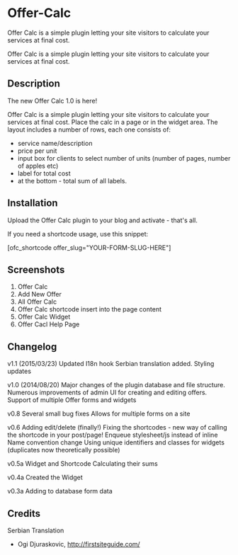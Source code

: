 Offer-Calc
==========

Offer Calc is a simple plugin letting your site visitors to calculate your services at final cost.

Offer Calc is a simple plugin letting your site visitors to calculate your services at final cost. 

Description
----------

The new Offer Calc 1.0 is here!

Offer Calc is a simple plugin letting your site visitors to calculate your services at final cost. Place the calc in a page or in the widget area. The layout includes a number of rows, each one consists of:

* service name/description
* price per unit
* input box for clients to select number of units (number of pages, number of apples etc)
* label for total cost
* at the bottom - total sum of all labels.

Installation
----------

Upload the Offer Calc plugin to your blog and activate - that's all.

If you need a shortcode usage, use this snippet:

[ofc_shortcode offer_slug="YOUR-FORM-SLUG-HERE"]

Screenshots
----------

1. Offer Calc
2. Add New Offer
3. All Offer Calc
4. Offer Calc shortcode insert into the page content
5. Offer Calc Widget
6. Offer Cacl Help Page

Changelog
----------

v1.1
(2015/03/23)
Updated I18n hook
Serbian translation added.
Styling updates

v1.0
(2014/08/20)
Major changes of the plugin database and file structure.
Numerous improvements of admin UI for creating and editing offers.
Support of multiple Offer forms and widgets

v0.8
Several small bug fixes
Allows for multiple forms on a site

v0.6
Adding edit/delete (finally!)
Fixing the shortcodes - new way of calling the shortcode in your post/page!
Enqueue stylesheet/js instead of inline
Name convention change
Using unique identifiers and classes for widgets (duplicates now theoretically possible)

v0.5a
Widget and Shortcode
Calculating their sums

v0.4a
Created the Widget

v0.3a
Adding to database form data

Credits
----------
Serbian Translation
- Ogi Djuraskovic, http://firstsiteguide.com/
